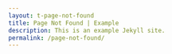 ```yaml
---
layout: t-page-not-found
title: Page Not Found | Example
description: This is an example Jekyll site.
permalink: /page-not-found/
---
```

